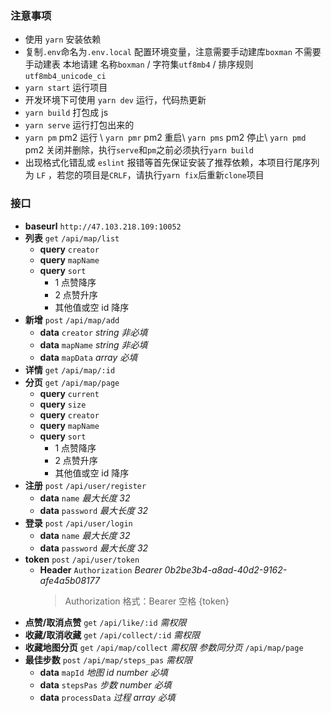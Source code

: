 ### 注意事项

- 使用 `yarn` 安装依赖
- 复制`.env`命名为`.env.local` 配置环境变量，注意需要手动建库`boxman` 不需要手动建表
  本地请建 名称`boxman` / 字符集`utf8mb4` / 排序规则 `utf8mb4_unicode_ci`
- `yarn start` 运行项目
- 开发环境下可使用 `yarn dev` 运行，代码热更新
- `yarn build` 打包成 js
- `yarn serve` 运行打包出来的
- `yarn pm` pm2 运行 \ `yarn pmr` pm2 重启\ `yarn pms` pm2 停止\ `yarn pmd` pm2 关闭并删除，执行`serve`和`pm`之前必须执行`yarn build`
- 出现格式化错乱或 `eslint` 报错等首先保证安装了推荐依赖，本项目行尾序列为 `LF` ，若您的项目是`CRLF`，请执行`yarn fix`后重新`clone`项目

### 接口

- **baseurl** `http://47.103.218.109:10052`
- **列表** `get` `/api/map/list`
  - **query** `creator`
  - **query** `mapName`
  - **query** `sort`
    - 1 点赞降序
    - 2 点赞升序
    - 其他值或空 id 降序
- **新增** `post` `/api/map/add`
  - **data** `creator` _string_ _非必填_
  - **data** `mapName` _string_ _非必填_
  - **data** `mapData` _array_ _必填_
- **详情** `get` `/api/map/:id`
- **分页** `get` `/api/map/page`
  - **query** `current`
  - **query** `size`
  - **query** `creator`
  - **query** `mapName`
  - **query** `sort`
    - 1 点赞降序
    - 2 点赞升序
    - 其他值或空 id 降序
- **注册** `post` `/api/user/register`
  - **data** `name` _最大长度 32_
  - **data** `password` _最大长度 32_
- **登录** `post` `/api/user/login`
  - **data** `name` _最大长度 32_
  - **data** `password` _最大长度 32_
- **token** `post` `/api/user/token`
  - **Header** `Authorization` _Bearer 0b2be3b4-a8ad-40d2-9162-afe4a5b08177_
    > Authorization 格式：Bearer 空格 {token}
- **点赞/取消点赞** `get` `/api/like/:id` _需权限_
- **收藏/取消收藏** `get` `/api/collect/:id` _需权限_
- **收藏地图分页** `get` `/api/map/collect` _需权限_ _参数同分页_ `/api/map/page`
- **最佳步数** `post` `/api/map/steps_pas` _需权限_
  - **data** `mapId` _地图 id_ _number_ _必填_
  - **data** `stepsPas` _步数_ _number_ _必填_
  - **data** `processData` _过程_ _array_ _必填_
